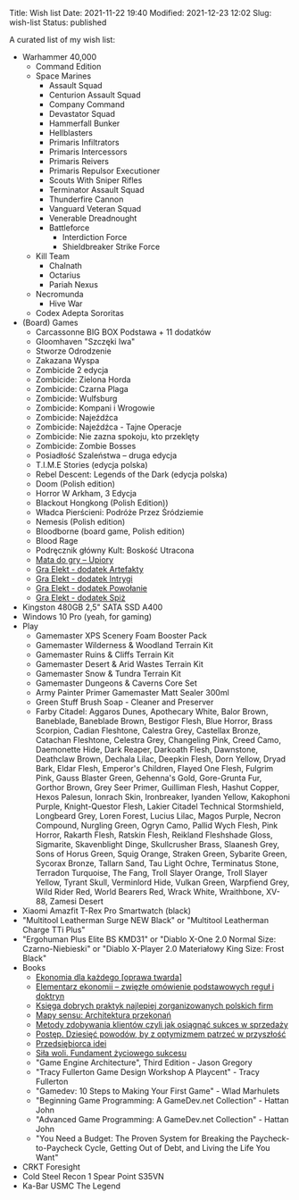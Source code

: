 Title: Wish list
Date: 2021-11-22 19:40
Modified: 2021-12-23 12:02
Slug: wish-list
Status: published

A curated list of my wish list:

- Warhammer 40,000
    - Command Edition
    - Space Marines
        - Assault Squad
        - Centurion Assault Squad
        - Company Command
        - Devastator Squad
        - Hammerfall Bunker
        - Hellblasters
        - Primaris Infiltrators
        - Primaris Intercessors
        - Primaris Reivers
        - Primaris Repulsor Executioner
        - Scouts With Sniper Rifles
        - Terminator Assault Squad
        - Thunderfire Cannon
        - Vanguard Veteran Squad
        - Venerable Dreadnought
        - Battleforce
            - Interdiction Force
            - Shieldbreaker Strike Force
    - Kill Team
        - Chalnath
        - Octarius
        - Pariah Nexus
    - Necromunda
        - Hive War
    - Codex Adepta Sororitas
- (Board) Games
    - Carcassonne BIG BOX Podstawa + 11 dodatków
    - Gloomhaven "Szczęki lwa"
    - Stworze Odrodzenie
    - Zakazana Wyspa
    - Zombicide 2 edycja
    - Zombicide: Zielona Horda
    - Zombicide: Czarna Plaga
    - Zombicide: Wulfsburg
    - Zombicide: Kompani i Wrogowie
    - Zombicide: Najeźdźca
    - Zombicide: Najeźdźca - Tajne Operacje
    - Zombicide: Nie zazna spokoju, kto przeklęty
    - Zombicide: Zombie Bosses
    - Posiadłość Szaleństwa – druga edycja
    - T.I.M.E Stories (edycja polska)
    - Rebel Descent: Legends of the Dark (edycja polska)
    - Doom (Polish edition)
    - Horror W Arkham, 3 Edycja
    - Blackout Hongkong (Polish Edition))
    - Władca Pierścieni: Podróże Przez Śródziemie
    - Nemesis (Polish edition)
    - Bloodborne (board game, Polish edition)
    - Blood Rage
    - Podręcznik główny Kult: Boskość Utracona
    - [Mata do gry – Upiory](https://whatthefrog.pl/produkt/mata-do-gry-2/)
    - [Gra Elekt - dodatek Artefakty](https://whatthefrog.pl/produkt/artefakty/)
    - [Gra Elekt - dodatek Intrygi](https://whatthefrog.pl/produkt/intrygi/)
    - [Gra Elekt - dodatek Powołanie](https://whatthefrog.pl/produkt/dodatek-powolanie/)
    - [Gra Elekt - dodatek Spiż](https://whatthefrog.pl/produkt/dodatek-spiz/)
- Kingston 480GB 2,5" SATA SSD A400
- Windows 10 Pro (yeah, for gaming)
- Play
    - Gamemaster XPS Scenery Foam Booster Pack
    - Gamemaster Wilderness & Woodland Terrain Kit
    - Gamemaster Ruins & Cliffs Terrain Kit
    - Gamemaster Desert & Arid Wastes Terrain Kit
    - Gamemaster Snow & Tundra Terrain Kit
    - Gamemaster Dungeons & Caverns Core Set
    - Army Painter Primer Gamemaster Matt Sealer 300ml
    - Green Stuff Brush Soap - Cleaner and Preserver
    - Farby Citadel: Aggaros Dunes, Apothecary White, Balor Brown, Baneblade, Baneblade Brown, Bestigor Flesh, Blue Horror, Brass Scorpion, Cadian Fleshtone, Calestra Grey, Castellax Bronze, Catachan Fleshtone, Celestra Grey, Changeling Pink, Creed Camo, Daemonette Hide, Dark Reaper, Darkoath Flesh, Dawnstone, Deathclaw Brown, Dechala Lilac, Deepkin Flesh, Dorn Yellow, Dryad Bark, Eldar Flesh, Emperor's Children, Flayed One Flesh, Fulgrim Pink, Gauss Blaster Green, Gehenna's Gold, Gore-Grunta Fur, Gorthor Brown, Grey Seer Primer, Guilliman Flesh, Hashut Copper, Hexos Palesun, Ionrach Skin, Ironbreaker, Iyanden Yellow, Kakophoni Purple, Knight-Questor Flesh, Lakier Citadel Technical Stormshield, Longbeard Grey, Loren Forest, Lucius Lilac, Magos Purple, Necron Compound, Nurgling Green, Ogryn Camo, Pallid Wych Flesh, Pink Horror, Rakarth Flesh, Ratskin Flesh, Reikland Fleshshade Gloss, Sigmarite, Skavenblight Dinge, Skullcrusher Brass, Slaanesh Grey, Sons of Horus Green, Squig Orange, Straken Green, Sybarite Green, Sycorax Bronze, Tallarn Sand, Tau Light Ochre, Terminatus Stone, Terradon Turquoise, The Fang, Troll Slayer Orange, Troll Slayer Yellow, Tyrant Skull, Verminlord Hide, Vulkan Green, Warpfiend Grey, Wild Rider Red, World Bearers Red, Wrack White, Wraithbone, XV-88, Zamesi Desert
- Xiaomi Amazfit T-Rex Pro Smartwatch (black)
- "Multitool Leatherman Surge NEW Black" or "Multitool Leatherman Charge TTi Plus"
- "Ergohuman Plus Elite BS KMD31" or "Diablo X-One 2.0 Normal Size: Czarno-Niebieski" or "Diablo X-Player 2.0 Materiałowy King Size: Frost Black"
- Books
    - [Ekonomia dla każdego [oprawa twarda]](https://www.fijor.com/ksiazki/ekonomia-dla-kazdego-2/)
    - [Elementarz ekonomii – zwięzłe omówienie podstawowych reguł i doktryn](https://www.fijor.com/ksiazki/elementarz-ekonomii-zwiezle-omowienie-podstawowych-regul-i-doktryn/)
    - [Księga dobrych praktyk najlepiej zorganizowanych polskich firm](https://www.fijor.com/ksiazki/ksiega-dobrych-praktyk/)
    - [Mapy sensu: Architektura przekonań](https://www.fijor.com/ksiazki/mapy-sensu/)
    - [Metody zdobywania klientów czyli jak osiągnąć sukces w sprzedaży](https://www.fijor.com/ksiazki/metody-zdobywania-klientow-czyli-jak-osiagnac-sukces-w-sprzedazy/)
    - [Postęp. Dziesięć powodów, by z optymizmem patrzeć w przyszłość](https://www.fijor.com/ksiazki/postep-dziesiec-powodow-by-z-optymizmem-patrzec-w-przyszlosc/)
    - [Przedsiębiorca idei](https://www.fijor.com/ksiazki/przedsiebiorca-idei/)
    - [Siła woli. Fundament życiowego sukcesu](https://www.fijor.com/ksiazki/sila-woli/)
    - "Game Engine Architecture", Third Edition - Jason Gregory
    - "Tracy Fullerton Game Design Workshop A Playcent" - Tracy Fullerton
    - "Gamedev: 10 Steps to Making Your First Game" - Wlad Marhulets
    - "Beginning Game Programming: A GameDev.net Collection" - Hattan John
    - "Advanced Game Programming: A GameDev.net Collection" - Hattan John
    - "You Need a Budget: The Proven System for Breaking the Paycheck-to-Paycheck Cycle, Getting Out of Debt, and Living the Life You Want"
- CRKT Foresight
- Cold Steel Recon 1 Spear Point S35VN
- Ka-Bar USMC The Legend
